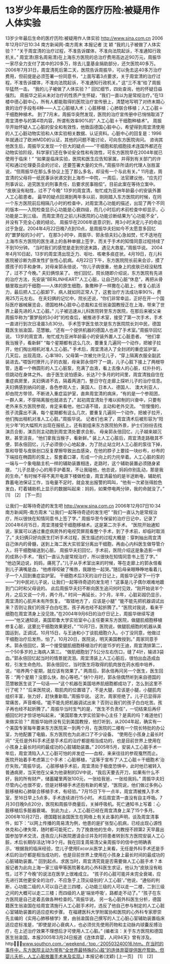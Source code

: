 # 13岁少年最后生命的医疗历险:被疑用作人体实验

13岁少年最后生命的医疗历险:被疑用作人体实验
http://www.sina.com.cn 2006年12月07日10:34 南方新闻网-南方周末
本报记者 沈 颖
“我的儿子被做了人体实验？”
“关于周宜清的治疗过程，不准告诉媒体，不准向法院起诉，不准通知行政机关。”
周宜清(原名周易清)在上海东方医院的总治疗费用高达近90万元，周振华一家尽全力支付了其中的20多万，除去儿童基金捐助部分，还欠医院40多万。
2006年7月31日，周宜清死后第二天，医院告诉周振华，可以免去这40多万治疗费用，但前提是必须签署一份同意书，“上面写着3点要求，关于周宜清的治疗过程，不准告诉媒体，不准向法院起诉，不准通知行政机关。”
这“三不准”给了周振华猛然一击。
“我的儿子被做了人体实验？”
回忆细节，四处查询，他的怀疑日益强烈。
周振华之前从未对治疗的性质产生怀疑，“我们一直以为是常规治疗。”在13楼中德心脏中心，所有人都能取得的医院治疗宣传册上，清楚地写明了对终末期心衰的治疗手段有4种——人工心脏植入术；心脏移植；心肺联合移植；人工心脏＋干细胞种植术。
到了7月末，周振华突然发现，医院的治疗宣传册中已悄悄取消了周宜清参与的第4项内容，所谓有效率90%的“ 人工心脏＋干细胞种植术”。
周振华开始怀疑人工心脏的安全和有效性，他致函德国心脏中心，希望得到周宜清使用的人工心脏动物实验和人体实验相关数据、认证资料。心脏中心的回复是：1996年就通过了欧洲MDD的认证，其他的问题不能讨论，可向东方医院询问。
咨询其他医生后，周振华又发现一个巨大的疑点——“干细胞和肌细胞技术连国外都还在动物实验阶段，科学家们还在争论安全性和有效性，可东方医院早在2004年就已使用于临床！”
“如果是临床实验，医院和医生应告知家属，并得到有关部门的许可和通过伦理委员会的讨论，还要签署大量的文件。”周振华所请的代理人张胜富说，“但周振华在那么多协议上签了那么多名，却没有一个与此有关。”
11月底，周宜清的父母将一纸民事诉状递交到上海市一中院，一周后，法官建议他，“应先打刑事诉讼，追究医生的刑事责任，后要求民事赔偿”。目前此案在等待立案中。
“皮肤没有粘性，过不了今晚”
13岁的周宜清，匆忙成为亚洲年龄最小的安装外置人工心脏患者。
最早的疑点回溯到两年多以前，刚刚踏入东方医院的时候，在同一个东方医院前后相隔几小时的检查中，对周宜清心功能的描述，出现了两个不同的版本——入院检查显示心功能是心衰四级，而几小时后的术前检查中却显示，心功能是二到三级。
而周宜清在之前儿科医院的心功能诊断结果为“心功能不全”，并没有下完全心衰的结论。
周振华在2006年底意识到，用3小时决定儿子的命运过于急促。2004年4月22日晚7点到10点，是周振华夫妇如今不太愿意多回忆的“噩梦般的3小时”。
在那3小时中，周振华、郭永倍夫妇心急如焚，忙不迭地在上海市东方医院的医生递上的各种单据上签字，而关于手术的知情同意过程持续了不到10分钟。
“当时我们的感觉是走到穷途末路，遇见大救星。”周振华说。
2004年4月10日起，13岁的周宜清出现乏力、呕吐、咳嗽多痰症状。4月19日，在儿科医院被诊断为原发性扩张性心肌病。4月22日下午，东方医院院长前来会诊，摸了摸孩子的手和身体，对母亲郭永倍说，“你儿子病很重，他身上的皮肤已经没粘性了，过不了今晚。”
夫妇俩惊呆了。
他们回忆，院长随即介绍说，东方医院有先进的治疗方法，先安装“BERLINHEART”人工心脏，让自己的心脏“休息”，再把从骨髓里取出的干细胞——人体的原生细胞，象撒种子一样撒在心脏上，修复心肌活力，最后把人工心脏卸下，病人就如同正常人了，这套治疗方法成功率90%，费用25万元左右。
在夫妇俩的记忆中，院长还说，“你们非常幸运，正好在开一个国际医疗器械展览会，德国柏林心脏中心总裁和主任翁渝国教授正在上海，带来了世界上最先进的人工心脏。”
儿子被迅速从儿科医院转至东方医院，在那后来被父亲周振华称为“噩梦般的3小时”的检查后，被推进手术室，接受了第一次手术，手术一直进行到次日凌晨3点30分。
手术签字医生依次是东方医院院长刘中民，德国籍医生翁渝国，范慧敏。“还有一个提供机器的德国人也进了手术室。”周振华回忆说。
13岁的周宜清，匆忙成为亚洲年龄最小的安装外置人工心脏患者。
“他们拿我当猴子，看新鲜”
“每个星期都有这么几次，要重复几遍同一个动作，把被子拉开，他们掏出相机对准人工心脏。”
手术后，周宜清进入了全封闭的重症监护室，几天后，出现高烧，心率180，父母第一次被允许见儿子，“穿上隔离衣服全副武装进去。”喂饭时撩开儿子的衣服，母亲郭永倍吓了一跳，儿子心脏下接上了两根导管，连着一个椭圆形的人工心脏泵，充满了血液，看上去像人的心脏，红扑扑的，但跳动在身体之外。
由于医生说怕感染，长达7个多月的时间里，周宜清独自住在重症病房里，夫妇俩进不去，隔着两道门，整日守在走廊上探听儿子的治疗信息。
夫妇俩感到纳闷的是，各色参观人士，美国人、日本人、德国人、
澳大利亚人，却由院方带领，不断进入重症监护室，直奔周宜清的病床，“有的是一个参观团，一群人来，不穿隔离服也就进去了。”
起初周宜清处于难以抑制的兴奋中，只要有老外来东方医院参观，肯定来看他，他口语不错，主动和老外交流。
“但慢慢的，孩子流露出不满，每个星期都有这么几次，要重复几遍同一个动作，把被子拉开，他们掏出相机对准人工心脏。”周振华说。
记者们也来了，周宜清术后被形容为“阳光少年”的大幅照片出现在报纸上。还有剧组来东方医院拍外景，护士们纷纷去找演员合影，演员则主动跑到周宜清处要求合影。
母亲郭永倍回忆，儿子越来越沉默，甚至沮丧，“他们拿我当猴子，看新鲜。”
装上人工心脏后，周宜清走路极其不便，郭永倍回忆，儿子必须很小心地起身，为了防止站立时人工心脏的泵往下掉，泵和导管与皮肤创口反复摩擦导致出血感染，在他的脖子上要挂一块纱布，纱布的下端挂在椭圆形的泵上，泵套着口罩，形成一个向上的力托举着。人工心脏的泵的一端与一个象电脑主机一样的辅助装置相连，走路时，这个辅助装置必须随身紧跟， “儿子总是小心的用手护着泵，不让我碰他，他总说，妈妈你别乱动，那是我的生命。”
有时候不得不离开电源下楼做检查，周宜清最怕的是半途断电，辅助机靠蓄电池保证工作，当电量不足时，就会发出报警的鸣叫，“他有一次紧张得脸色发白，盯着辅助机上显示的数据叫起来：妈妈，如果停电两分钟，我的命就没了。”
[1]　[2]　[下一页]

让我们一起等待奇迹的发生吧
http://www.sina.com.cn 2006年12月07日10:34 南方新闻网-南方周末
“让我们一起等待奇迹的发生吧”
“我们一直认为是常规治疗，所以很快在知情同意书上签了字。”
周振华至今保留的治疗日记中，记录了2004年6月15日，周宜清接受干细胞移植术。这是第二次手术。
“医院开始通知说，家属可以通过重症病房外的电视荧屏观看整个手术，到了手术前，却临时取消了。”
夫妇俩只好向医生打听手术过程，医生描述的过程大概是：穿刺抽出周宜清自己体内的骨髓，送到上海二医大实验室分离出干细胞，再由心内科医生做导管介入，将干细胞输送到心脏。
周振华夫妇回忆，手术前，医院介绍这是象造影一样的成熟小手术，“我们一直认为是常规治疗，所以很快在知情同意书上签了字。”
“他边哭边说，妈妈，痛死了。”儿子从手术室出来的时候，等在走廊上的郭永倍看到儿子满嘴是血，“他疼得咬破了嘴唇，我跟他一起哭。”随后母亲眼睁睁地看着儿子一个人回到重症监护室。
干细胞术后3天的治疗日记上，周振华记录下一行字——“刘中民对儿子说，让我们一起等待奇迹的发生吧！”这事是儿子偶尔艰难地踱到门口时和父母说的。
此后周振华夫妇不断向医生追问何时见效，“刚开始说半个月，之后又说一个月，两个月。”
时间一再延长，3个月，半年，心脏彩超仍显示，周宜清的心肌并未有所恢复。
“取错地方了，应该是小腿”
“能不能先把机器调试出来？否则让我们的孩子白白吃苦。孩子再也经不起折腾了。”
“医院对我说，看来干细胞在周宜清身上没见效。”在2004年9月6日的治疗日记上，周振华继续写道——“他又通知说，美国耶鲁大学实验室中心主任要来东方医院，做腿肌细胞移植修复心脏，这要比干细胞效果更好。”
“10月7日，医院说，做腿肌细胞的机器从美国运到，正调试。10月15日，与王迪和小丁谈肌细胞介入。小丁没同意，他做过干细胞治疗后发热，怕了。10月20日，医院说，明天美国教授到。”
周家同意手术。郭永倍回忆，第一个接受腿肌细胞移植治疗的是15岁的王迪，周宜清排第二，一个50多岁的上海病人第三。
“做肌细胞划了5公分左右伤口，缝了4针，输进3袋血。”郭永倍回忆起当时的情景就流泪。周宜清装上人工心脏后，很怕出血造成血栓，引发生命危险。
郭永倍回忆，当时医生将取得的肌肉放在药水瓶中培养，说，“培养两个星期，就应该有效果了。”
两周后，郭永倍再问另一个医生，医生回答：“两个星期？没那么快，耐心等吧。”
快1个月时，郭永倍偶然听到来自德国的范慧敏医生说了一句话——“这个机器在美国培养肌细胞都成功了，怎么到这里不行了呢？”
“后来医院说，取肌肉的位置错了，不是大腿，应该是小腿，小腿肌肉组织丰富，张力好，赶快重新取。”周振华说。
这次，周家拒绝了。儿子已显得非常痛苦，声音嘶哑。“能不能先把机器调试出来？否则让我们的孩子白白吃苦。孩子再也经不起折腾了。”
周振华当时生气的是，“医生不负责任”，一切结束后再仔细回忆时才惊讶地叫起来，“美国耶鲁大学实验室中心主任？是真的吗？难道他们来做实验？”
周振华始终没有见到美国教授，他打听到，从2004年起，确实有一个美国专家每年要来东方医院呆一到两个月，在医院的二楼有一个院长特批的办公室，为他配置了电脑，东方医院也为此进口了不少设备。
“使用在小孩身上最长时间”
“无任是外科手术还是手术后的治疗都是相当成功的，也是目前世界上使用在小孩身上最长时间的最成功的心脏辅助装置。”
2005年5月，安装人工心脏手术一年后，周宜清陷入人工心脏可怕的并发症——血栓，来来往往的参观戛然而止。
医院开始着手考虑第三个手术：心脏移植，“这等于宣布了‘人工心脏＋干细胞术’治疗失败。”周振华说。
心脏移植手术前，周宜清处于极度恐惧中，此时他已被转入普通病房，当天他在父亲为他录制的DV中说，“我后天要去开刀，如果有什么不好，我的所有财产，储蓄罐里两张100元，一张给我爸，一张给我妈。”
周振华夫妇尽管内心也很不安，但是对移植手术还抱有新的希望，“医院说，他们做过多例心脏移植和心肺联合移植手术，有经验。”
7月15日下午一点半，周宜清被推入手术室，至16日早上5点多，手术连续进行15小时。
术后周宜清一直没有自主呼吸。7月30日晚9点20分，医院和周振华商量后，关掉呼吸机。死亡通知书上写着：心脏移植后多脏器衰竭。
到此为止，人工心脏已经在周宜清身上呆了15个多月。
2006年10月27日，德国籍翁渝国医生在网络上有关此事的声明，谈及周宜清事件，如下：“以网上传播的周易清为例，他患的是扩张型心肌病，已经出现心源性休克和心律失常，随时都可能死亡，为了挽救他的生命，刘教授不顾第2 天早晨出国参加学术交流，连夜应儿科医院邀请会诊并及时将患者转到东方医院安装人工心脏，术后长期存活达1年3个月。我在回复周易清父亲周振华的信中也明确表示，‘根据我的临床经验，您儿子使用Excor从医学上来看，无任是外科手术还是手术后的治疗都是相当成功的，也是目前世界上使用在小孩身上最长时间的最成功的心脏辅助装置。’”
回到起点。求医当时，周宜清究竟是否需要做人工心脏手术？本报记者为此向上海一家三级甲等医院著名的心外科医生求证，他认为“皮肤没有粘性，过不了今晚”的说法在医学上很难成立。
“孩子的心脏可能并未完全衰竭，应先进行其他更安全的治疗，不应急于上顶尖级别的‘人工心脏’，”他说，“通俗的判断，心功能二级的人可以自己走三四楼，心功能三级的人可以走一二楼，二到三级之间的大概可以走二三楼；而四级的人是‘端坐呼吸’，路都走不动了。”
“孩子在东方医院是自己走着去做各种检查的。”周振华说。
另一名心脏外科医生分析，德国籍医生翁渝国在给周宜清施行人工心脏手术时，违反了他自己参与制定的人工心脏心室辅助装置的适应症和步骤。
在福建医科大学附属协和医院的心外科专家廖崇先主编的《实用心肺移植学》里，由翁渝国自己撰写的人工心脏心室辅助装置临床适应症标准是，“即使是对心衰病人，也必须优先使用药物和主动脉内球囊反搏治疗，在上述治疗效果不理想后才可使用人工心脏。”
(编者注：关于东方医院和德国医生翁渝国，本报2005年3月24日报道《连体弃婴，人间94天》曾有涉及。 http／／www.southcn.com／weekend／top／200503240016.htm。在当时的事件中，东方医院主动为带有“全世界最特殊的心脏”的连体弃婴提供医疗帮助。但婴儿夭折，人工心脏放置手术未及实现。) 本报记者(沈颖)
[上一页]　[1]　[2]

